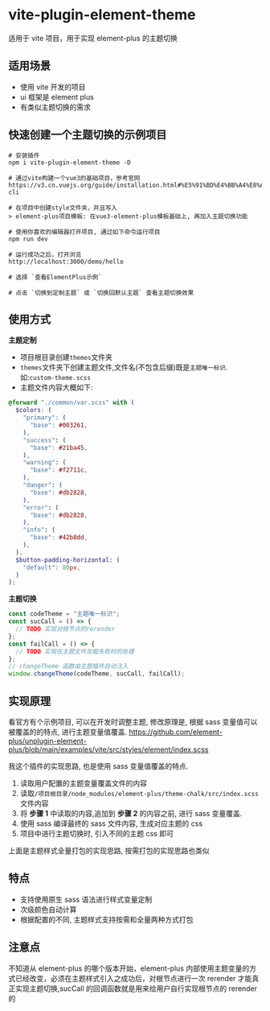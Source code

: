 # vite-plugin-element-theme

适用于 vite 项目，用于实现 element-plus 的主题切换

## 适用场景

- 使用 vite 开发的项目
- ui 框架是 element plus
- 有类似主题切换的需求


## 快速创建一个主题切换的示例项目

```shell
# 安装插件
npm i vite-plugin-element-theme -D

# 通过vite构建一个vue3的基础项目，参考官网
https://v3.cn.vuejs.org/guide/installation.html#%E5%91%BD%E4%BB%A4%E8%A1%8C%E5%B7%A5%E5%85%B7-cli

# 在项目中创建style文件夹，并且写入
> element-plus项目模板: 在vue3-element-plus模板基础上, 再加入主题切换功能

# 使用你喜欢的编辑器打开项目, 通过如下命令运行项目
npm run dev

# 运行成功之后，打开浏览
http://localhost:3000/demo/hello

# 选择 `查看ElementPlus示例`

# 点击 `切换到定制主题` 或 `切换回默认主题` 查看主题切换效果
```

## 使用方式

**主题定制**

- 项目根目录创建`themes`文件夹
- `themes`文件夹下创建主题文件,文件名(不包含后缀)既是`主题唯一标识`.如:`custom-theme.scss`
- 主题文件内容大概如下:

```scss
@forward "./common/var.scss" with (
  $colors: (
    "primary": (
      "base": #003261,
    ),
    "success": (
      "base": #21ba45,
    ),
    "warning": (
      "base": #f2711c,
    ),
    "danger": (
      "base": #db2828,
    ),
    "error": (
      "base": #db2828,
    ),
    "info": (
      "base": #42b8dd,
    ),
  ),
  $button-padding-horizontal: (
    "default": 80px,
  )
);
```

**主题切换**

```js
const codeTheme = "主题唯一标识";
const sucCall = () => {
  // TODO 实现对根节点的rerender
};
const failCall = () => {
  // TODO 实现在主题文件加载失败时的处理
};
// changeTheme 函数由主题插件自动注入
window.changeTheme(codeTheme, sucCall, failCall);
```

## 实现原理

看官方有个示例项目, 可以在开发时调整主题, 修改原理是, 根据 sass 变量值可以被覆盖的的特点, 进行主题变量值覆盖. https://github.com/element-plus/unplugin-element-plus/blob/main/examples/vite/src/styles/element/index.scss

我这个插件的实现思路, 也是使用 sass 变量值覆盖的特点.

1. 读取用户配置的主题变量覆盖文件的内容
2. 读取`/项目根目录/node_modules/element-plus/theme-chalk/src/index.scss`文件内容
3. 将 **步骤 1** 中读取的内容,追加到 **步骤 2** 的内容之前, 进行 sass 变量覆盖.
4. 使用 sass 编译最终的 sass 文件内容, 生成对应主题的 css
5. 项目中进行主题切换时, 引入不同的主题 css 即可

上面是主题样式全量打包的实现思路, 按需打包的实现思路也类似

## 特点

- 支持使用原生 sass 语法进行样式变量定制
- 次级颜色自动计算
- 根据配置的不同, 主题样式支持按需和全量两种方式打包

## 注意点

不知道从 element-plus 的哪个版本开始，element-plus 内部使用主题变量的方式已经改变，必须在主题样式引入之成功后，对根节点进行一次 rerender 才能真正实现主题切换,sucCall 的回调函数就是用来给用户自行实现根节点的 rerender 的
